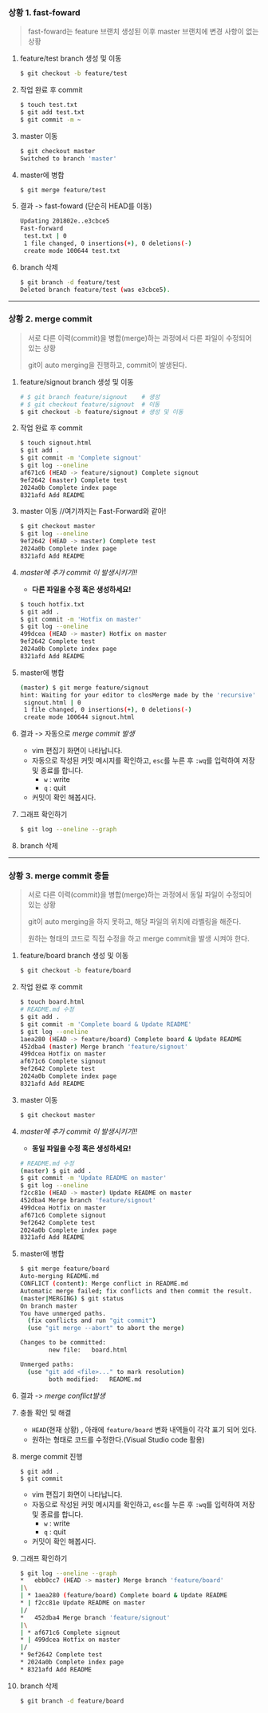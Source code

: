 ### 상황 1. fast-foward

> fast-foward는 feature 브랜치 생성된 이후 master 브랜치에 변경 사항이 없는 상황

1. feature/test branch 생성 및 이동

   ```bash
   $ git checkout -b feature/test
   ```

2. 작업 완료 후 commit

   ```bash
   $ touch test.txt
   $ git add test.txt
   $ git commit -m ~
   ```

3. master 이동

   ```bash
   $ git checkout master
   Switched to branch 'master'
   ```

4. master에 병합

   ```bash
   $ git merge feature/test
   ```

5. 결과 -> fast-foward (단순히 HEAD를 이동)

   ```bash
   Updating 201802e..e3cbce5
   Fast-forward
    test.txt | 0
    1 file changed, 0 insertions(+), 0 deletions(-)
    create mode 100644 test.txt
   ```

6. branch 삭제

   ```bash
   $ git branch -d feature/test
   Deleted branch feature/test (was e3cbce5).
   
   ```

------

### 상황 2. merge commit

> 서로 다른 이력(commit)을 병합(merge)하는 과정에서 다른 파일이 수정되어 있는 상황
>
> git이 auto merging을 진행하고, commit이 발생된다.

1. feature/signout branch 생성 및 이동

   ```bash
   # $ git branch feature/signout    # 생성
   # $ git checkout feature/signout  # 이동
   $ git checkout -b feature/signout # 생성 및 이동
   ```

   

2. 작업 완료 후 commit

   ```bash
   $ touch signout.html
   $ git add .
   $ git commit -m 'Complete signout'
   $ git log --oneline
   af671c6 (HEAD -> feature/signout) Complete signout
   9ef2642 (master) Complete test
   2024a0b Complete index page
   8321afd Add README
   ```

   

3. master 이동 //여기까지는 Fast-Forward와 같아!

   ```bash
   $ git checkout master
   $ git log --oneline
   9ef2642 (HEAD -> master) Complete test
   2024a0b Complete index page
   8321afd Add README
   ```

   

4. *master에 추가 commit 이 발생시키기!!*

   - **다른 파일을 수정 혹은 생성하세요!**

   ```bash
   $ touch hotfix.txt
   $ git add .
   $ git commit -m 'Hotfix on master'
   $ git log --oneline
   499dcea (HEAD -> master) Hotfix on master
   9ef2642 Complete test
   2024a0b Complete index page
   8321afd Add README
   ```

   

5. master에 병합

   ```bash
   (master) $ git merge feature/signout
   hint: Waiting for your editor to closMerge made by the 'recursive' strategy.
    signout.html | 0
    1 file changed, 0 insertions(+), 0 deletions(-)
    create mode 100644 signout.html
   ```

   

6. 결과 -> 자동으로 *merge commit 발생*

   - vim 편집기 화면이 나타납니다.
   - 자동으로 작성된 커밋 메시지를 확인하고, `esc`를 누른 후 `:wq`를 입력하여 저장 및 종료를 합니다.
     - `w` : write
     - `q` : quit
   - 커밋이 확인 해봅시다.

7. 그래프 확인하기

   ```bash
   $ git log --oneline --graph
   ```

   

8. branch 삭제

------

### 상황 3. merge commit 충돌

> 서로 다른 이력(commit)을 병합(merge)하는 과정에서 동일 파일이 수정되어 있는 상황
>
> git이 auto merging을 하지 못하고, 해당 파일의 위치에 라벨링을 해준다.
>
> 원하는 형태의 코드로 직접 수정을 하고 merge commit을 발생 시켜야 한다.

1. feature/board branch 생성 및 이동

   ```bash
   $ git checkout -b feature/board
   ```

2. 작업 완료 후 commit

   ```bash
   $ touch board.html
   # README.md 수정
   $ git add .
   $ git commit -m 'Complete board & Update README'
   $ git log --oneline
   1aea280 (HEAD -> feature/board) Complete board & Update README
   452dba4 (master) Merge branch 'feature/signout'
   499dcea Hotfix on master
   af671c6 Complete signout
   9ef2642 Complete test
   2024a0b Complete index page
   8321afd Add README
   ```

3. master 이동

   ```bash
   $ git checkout master
   ```

   

4. *master에 추가 commit 이 발생시키기!!*

   - **동일 파일을 수정 혹은 생성하세요!**

   ```bash
   # README.md 수정
   (master) $ git add .
   $ git commit -m 'Update README on master'
   $ git log --oneline
   f2cc81e (HEAD -> master) Update README on master
   452dba4 Merge branch 'feature/signout'
   499dcea Hotfix on master
   af671c6 Complete signout
   9ef2642 Complete test
   2024a0b Complete index page
   8321afd Add README
   ```

5. master에 병합

   ```bash
   $ git merge feature/board 
   Auto-merging README.md
   CONFLICT (content): Merge conflict in README.md
   Automatic merge failed; fix conflicts and then commit the result.
   (master|MERGING) $ git status
   On branch master
   You have unmerged paths.
     (fix conflicts and run "git commit")
     (use "git merge --abort" to abort the merge)
   
   Changes to be committed:
           new file:   board.html
   
   Unmerged paths:
     (use "git add <file>..." to mark resolution)
           both modified:   README.md
   ```

6. 결과 -> *merge conflict발생*

7. 충돌 확인 및 해결

   * `HEAD`(현재 상황) , 아래에 `feature/board` 변화 내역들이 각각 표기 되어 있다.
   * 원하는 형태로 코드를 수정한다.(Visual Studio code 활용)

8. merge commit 진행

   ```
   $ git add .
   $ git commit
   ```

   - vim 편집기 화면이 나타납니다.
   - 자동으로 작성된 커밋 메시지를 확인하고, `esc`를 누른 후 `:wq`를 입력하여 저장 및 종료를 합니다.
     - `w` : write
     - `q` : quit
   - 커밋이 확인 해봅시다.

9. 그래프 확인하기

   ```bash
   $ git log --oneline --graph
   *   ebb0cc7 (HEAD -> master) Merge branch 'feature/board'
   |\
   | * 1aea280 (feature/board) Complete board & Update README
   * | f2cc81e Update README on master
   |/
   *   452dba4 Merge branch 'feature/signout'
   |\
   | * af671c6 Complete signout
   * | 499dcea Hotfix on master
   |/
   * 9ef2642 Complete test
   * 2024a0b Complete index page
   * 8321afd Add README
   ```

10. branch 삭제

    ```bash
    $ git branch -d feature/board
    ```

    

